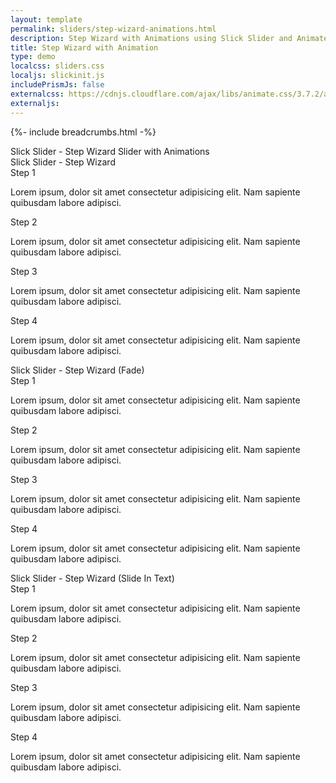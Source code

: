 ```yaml
---
layout: template
permalink: sliders/step-wizard-animations.html
description: Step Wizard with Animations using Slick Slider and Animate.css
title: Step Wizard with Animation
type: demo
localcss: sliders.css
localjs: slickinit.js
includePrismJs: false
externalcss: https://cdnjs.cloudflare.com/ajax/libs/animate.css/3.7.2/animate.min.css
externaljs: 
---
```


{%- include breadcrumbs.html -%}

<div class="container">
	<div class="row">
		<div class="col">
			<span class="h3" id="sliderLabel">Slick Slider - Step Wizard Slider with Animations</span>
		</div>
	</div>
	<div class="row">
		<div class="col">
			<span class="h3" id="sliderLabel1">Slick Slider - Step Wizard</span>
			<div class="cdc-card-slider" id="example1">
				<div class="card">
					<div class="card-body">
						<div class="card-title h4 text-left">
							Step 1
						</div>
						<p>Lorem ipsum, dolor sit amet consectetur adipisicing elit. Nam sapiente quibusdam labore adipisci.</p>
					</div>
				</div>
				<div class="card">
					<div class="card-body">
						<div class="card-title h4 text-left">
							Step 2
						</div>
						<p>Lorem ipsum, dolor sit amet consectetur adipisicing elit. Nam sapiente quibusdam labore adipisci.</p>
					</div>
				</div>
				<div class="card">
					<div class="card-body">
						<div class="card-title h4 text-left">
							Step 3
						</div>
						<p>Lorem ipsum, dolor sit amet consectetur adipisicing elit. Nam sapiente quibusdam labore adipisci.</p>
					</div>
				</div>
				<div class="card">
					<div class="card-body">
						<div class="card-title h4 text-left">
							Step 4
						</div>
						<p>Lorem ipsum, dolor sit amet consectetur adipisicing elit. Nam sapiente quibusdam labore adipisci.</p>
					</div>
				</div>
			</div>
		</div>
	</div>
	<div class="row">
		<div class="col">
			<span class="h3" id="sliderLabel2">Slick Slider - Step Wizard (Fade)</span>
			<div class="cdc-card-slider" id="example2">
				<div class="card">
					<div class="card-body">
						<div class="card-title h4 text-left">
							Step 1
						</div>
						<p>Lorem ipsum, dolor sit amet consectetur adipisicing elit. Nam sapiente quibusdam labore adipisci.</p>
					</div>
				</div>
				<div class="card">
					<div class="card-body">
						<div class="card-title h4 text-left">
							Step 2
						</div>
						<p>Lorem ipsum, dolor sit amet consectetur adipisicing elit. Nam sapiente quibusdam labore adipisci.</p>
					</div>
				</div>
				<div class="card">
					<div class="card-body">
						<div class="card-title h4 text-left">
							Step 3
						</div>
						<p>Lorem ipsum, dolor sit amet consectetur adipisicing elit. Nam sapiente quibusdam labore adipisci.</p>
					</div>
				</div>
				<div class="card">
					<div class="card-body">
						<div class="card-title h4 text-left">
							Step 4
						</div>
						<p>Lorem ipsum, dolor sit amet consectetur adipisicing elit. Nam sapiente quibusdam labore adipisci.</p>
					</div>
				</div>
			</div>
		</div>
	</div>
	<div class="row">
		<div class="col">
			<span class="h3" id="sliderLabel3">Slick Slider - Step Wizard (Slide In Text)</span>
			<div class="cdc-card-slider" id="example3">
				<div class="card">
					<div class="card-body">
						<div class="card-title h4 text-left">
							Step 1
						</div>
						<p>Lorem ipsum, dolor sit amet consectetur adipisicing elit. Nam sapiente quibusdam labore adipisci.</p>
					</div>
				</div>
				<div class="card">
					<div class="card-body">
						<div class="card-title h4 text-left">
							Step 2
						</div>
						<p>Lorem ipsum, dolor sit amet consectetur adipisicing elit. Nam sapiente quibusdam labore adipisci.</p>
					</div>
				</div>
				<div class="card">
					<div class="card-body">
						<div class="card-title h4 text-left">
							Step 3
						</div>
						<p>Lorem ipsum, dolor sit amet consectetur adipisicing elit. Nam sapiente quibusdam labore adipisci.</p>
					</div>
				</div>
				<div class="card">
					<div class="card-body">
						<div class="card-title h4 text-left">
							Step 4
						</div>
						<p>Lorem ipsum, dolor sit amet consectetur adipisicing elit. Nam sapiente quibusdam labore adipisci.</p>
					</div>
				</div>
			</div>
		</div>
	</div>
</div>

<script id="prism-source">
window.addEventListener( 'DOMContentLoaded', function() {
	( function( $ ) {

		slickInit( '#example1', {
			'sliderType': '',
			'bodyClass': '',
			'ariaLabel': '',
			'centerMode': false,
			'arrows': false,
			'ariaLabelTarget': 'sliderLabel1',
			'customPaging': function( slick, index ) {
				var t = slick.$slides.eq( index ),
					img = t.find( 'img' ),
					src = img.attr( 'src' ),
					title = t.find( '.card-title' ),
					text = title.text();
				console.log( slick.defaults )
				return text;
			},
			'callback': function( t, d ) {
				t.addClass( 'cdc-arrow-slider' );
			},
			'responsive': [ {
				'breakpoint': 1200,
				'settings': {
					'slidesToShow': 1,
					'slidesToScroll': 1
				}
			}, {
				'breakpoint': 992,
				'settings': {
					'slidesToShow': 1,
					'slidesToScroll': 1
				}
			}, {
				'breakpoint': 768,
				'settings': {
					'slidesToShow': 1,
					'slidesToScroll': 1
				}
			}, {
				'breakpoint': 576,
				'settings': {
					'slidesToShow': 1,
					'slidesToScroll': 1
				}
			}, {
				'breakpoint': 0,
				'settings': {
					'slidesToShow': 1,
					'slidesToScroll': 1,
					'centerPadding': '20px'
				}
			} ]
		} );
		slickInit( '#example2', {
			'sliderType': '',
			'bodyClass': '',
			'ariaLabel': '',
			'centerMode': false,
			'arrows': false,
			'fade': true,
			'cssEase': 'linear',
			'ariaLabelTarget': 'sliderLabel2',
			'customPaging': function( slick, index ) {
				var t = slick.$slides.eq( index ),
					img = t.find( 'img' ),
					src = img.attr( 'src' ),
					title = t.find( '.card-title' ),
					text = title.text();
				console.log( slick.defaults )
				return text;
			},
			'callback': function( t, d ) {
				t.addClass( 'cdc-arrow-slider' );
			},
			'responsive': [ {
				'breakpoint': 1200,
				'settings': {
					'slidesToShow': 1,
					'slidesToScroll': 1
				}
			}, {
				'breakpoint': 992,
				'settings': {
					'slidesToShow': 1,
					'slidesToScroll': 1
				}
			}, {
				'breakpoint': 768,
				'settings': {
					'slidesToShow': 1,
					'slidesToScroll': 1
				}
			}, {
				'breakpoint': 576,
				'settings': {
					'slidesToShow': 1,
					'slidesToScroll': 1
				}
			}, {
				'breakpoint': 0,
				'settings': {
					'slidesToShow': 1,
					'slidesToScroll': 1,
					'centerPadding': '20px'
				}
			} ]
		} );
		slickInit( '#example3', {
				'sliderType': '',
				'bodyClass': '',
				'ariaLabel': '',
				'centerMode': false,
				'arrows': false,
				'speed': 0,
				'ariaLabelTarget': 'sliderLabel3',
				'customPaging': function( slick, index ) {
					var t = slick.$slides.eq( index ),
						img = t.find( 'img' ),
						src = img.attr( 'src' ),
						title = t.find( '.card-title' ),
						text = title.text();
					console.log( slick.defaults )
					return text;
				},
				'callback': function( t, d ) {
					t.addClass( 'cdc-arrow-slider' );
				},
				'responsive': [ {
					'breakpoint': 1200,
					'settings': {
						'slidesToShow': 1,
						'slidesToScroll': 1
					}
				}, {
					'breakpoint': 992,
					'settings': {
						'slidesToShow': 1,
						'slidesToScroll': 1
					}
				}, {
					'breakpoint': 768,
					'settings': {
						'slidesToShow': 1,
						'slidesToScroll': 1
					}
				}, {
					'breakpoint': 576,
					'settings': {
						'slidesToShow': 1,
						'slidesToScroll': 1
					}
				}, {
					'breakpoint': 0,
					'settings': {
						'slidesToShow': 1,
						'slidesToScroll': 1,
						'centerPadding': '20px'
					}
				} ]
			} );

		if ( $( '#example3 .slick-slide' ).hasClass( 'slick-active' ) ) {
			$( this ).find( '.card-title' ).addClass( 'animated fadeInLeft' );
		} else {
			$( this ).find( '.card-title' ).removeClass( 'animated fadeInLeft' );
		}
		$( '#example3' ).on( 'beforeChange', function() {
			$( this ).find( '.card-title' ).removeClass( 'animated fadeInLeft' );
			setTimeout( () => {
				$( this ).find( '.card-title' ).addClass( 'animated fadeInLeft' );
			}, 100 );
		} );
	} )( jQuery );
} );
</script>